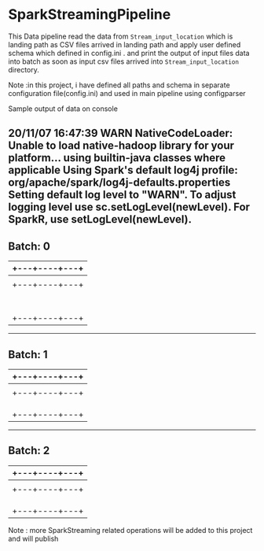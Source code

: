 # SparkStreamingPipeline
This Data pipeline read the data from `Stream_input_location` which is landing path as CSV files arrived in landing path and apply user defined schema which defined in config.ini .
and print the output of input files data into batch as soon as input csv files arrived into `Stream_input_location` directory.

Note :in this project, i have defined all paths and schema in separate configuration file(config.ini) and used in main pipeline using configparser

Sample output of data on console


20/11/07 16:47:39 WARN NativeCodeLoader: Unable to load native-hadoop library for your platform... using builtin-java classes where applicable
Using Spark's default log4j profile: org/apache/spark/log4j-defaults.properties
Setting default log level to "WARN".
To adjust logging level use sc.setLogLevel(newLevel). For SparkR, use setLogLevel(newLevel).
-------------------------------------------
Batch: 0
-------------------------------------------
| +---+----+---+ |
|----------------|
| | id|name|age| |
| +---+----+---+ |
| |  1| raj| 19| |
| |  2| sid| 20| |
| |  3| dev| 21| |
| |  4|navi| 19| |
| |  5| jai| 20| |
| |  6|veer| 21| |
| |  7| raj| 22| |
| +---+----+---+ |

-------------------------------------------
Batch: 1
-------------------------------------------
| +---+----+---+ |
|----------------|
| | id|name|age| |
| +---+----+---+ |
| |  5| jai| 20| |
| |  6|veer| 21| |
| |  7| raj| 22| |
| +---+----+---+ |

-------------------------------------------
Batch: 2
-------------------------------------------
| +---+----+---+ |
|----------------|
| | id|name|age| |
| +---+----+---+ |
| |  2| sid| 20| |
| |  3| dev| 21| |
| |  4|navi| 19| |
| +---+----+---+ |

Note : more SparkStreaming related operations will be added to this project and will publish 